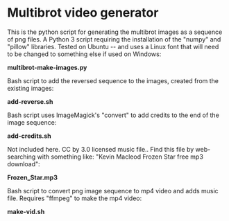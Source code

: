 # Multibrot video generator

This is the python script for generating the multibrot images
as a sequence of png files. A Python 3 script requiring the
installation of the "numpy" and "pillow" libraries.
Tested on Ubuntu -- and uses a Linux font that will need to be
changed to something else if used on Windows:

**multibrot-make-images.py**

Bash script to add the reversed sequence to the images, created
from the existing images:

**add-reverse.sh**

Bash script uses ImageMagick's "convert" to add credits to the
end of the image sequence:

**add-credits.sh**

Not included here. CC by 3.0 licensed music file..
Find this file by web-searching with something like:
"Kevin Macleod Frozen Star free mp3 download":

**Frozen_Star.mp3**

Bash script to convert png image sequence to mp4 video and adds
music file.  Requires "ffmpeg" to make the mp4 video:

**make-vid.sh**
